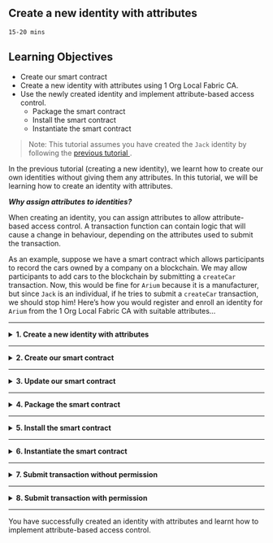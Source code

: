 ## **Create a new identity with attributes**
`15-20 mins`

## Learning Objectives

* Create our smart contract
* Create a new identity with attributes using 1 Org Local Fabric CA.
* Use the newly created identity and implement attribute-based access control.
    * Package the smart contract
    * Install the smart contract
    * Instantiate the smart contract

> Note: This tutorial assumes you have created the `Jack` identity by following the <a href='./createNewIdentity.md'>previous tutorial </a>.

In the previous tutorial (creating a new identity), we learnt how to create our own identities without giving them any attributes. In this tutorial, we will be learning how to create an identity with attributes.

***Why assign attributes to identities?***

When creating an identity, you can assign attributes to allow attribute-based access control. A transaction function can contain logic that will cause a change in behaviour, depending on the attributes used to submit the transaction.

As an example, suppose we have a smart contract which allows participants to record the cars owned by a company on a blockchain. We may allow participants to add cars to the blockchain by submitting a `createCar` transaction. Now, this would be fine for `Arium` because it is a manufacturer, but since `Jack` is an individual, if he tries to submit a `createCar` transaction, we should stop him! Here’s how you would register and enroll an identity for `Arium` from the 1 Org Local Fabric CA with suitable attributes…

---

<details>
<summary><b>1. Create a new identity with attributes</b></summary>

1. If the 1 Org Local Fabric isn't running, under the `FABRIC ENVIRONMENTS` panel, click on `1 Org Local Fabric  ○ (click to start)` to start the local Fabric and connect to it. Once this is done, look for `Org1CA` (it's under Nodes), right click it and choose `Create Identity (register and enroll)`. 

> Command Palette alternative: `Create Identity (register and enroll)`

2. You will be asked to provide a name for your identity. For the purpose of this tutorial, we will call our identity `Arium` and select `Yes` when asked to add attributes. We will give Arium the attributes `[{"name": "manufacturer", "value": "true", "ecert":true}]`

>`ecert` stands for Enrollement Certificate. When set to true, it writes the attributes into the identity's certificate. This allows a transaction to read the attributes of the identity invoking it and make branching decisions, for example whether or not this user is allowed to invoke it. `"ecert":true` is required to implement attribute-based access control.

3. Upon submitting your request, you should see a confirmation message at the bottom right of the screen confirming that your identity `Arium` has been created with attributes `[{"name": "manufacturer", "value": "true", "ecert":true}]`. The newly created identity should also appear in the `Fabric Wallets` panel under `1 Org Local Fabric > Org1`. 
</details>

---

<details>
<summary><b>2. Create our smart contract</b></summary>


1. In the left sidebar, click on the __IBM Blockchain Platform__ icon (it looks like a square, and will probably be at the bottom of the set of icons if this was the latest extension you installed!)

2. Mouse-over the `SMART CONTRACTS` panel, click the `...` menu, and select `Create New Project` from the dropdown.

> Command Palette alternative: `Create New Project`

3. For this tutorial, choose the `Default Contract` option.

4. You will now be asked to choose a smart contract language, choose `Typescript`.

5. The extension will ask you if you want to name the asset in the generated contract. Next the extension will ask you for an asset name, for this tutorial enter `Car`.

6. Choose a location to save the project.  Click `Browse`, then click `New Folder`, and give the project a name, for example `carContract`.

> __Pro Tip:__ Avoid using spaces when naming the project!

7. Click `Create` and then select the new folder you just created and click `Save`.

8. Finally you will be asked how you want to open the project, choose `Add to workspace` from the list of options.

</details>

---

<details>
<summary><b>3. Update our smart contract</b></summary>

Now that we've created our very own identities, we can implement attribute-based access control.

1. Click the `Explorer` icon in the left sidebar (it will probably be at the top, and looks like a stack of 2 file icons) and navigate to the `car-contract.ts` file in the `src` folder under the contract directory.

2. To prevent Jack from carrying out the `createCar` transaction, we need to tweak the generated smart contract slightly. We can replace the function with the following: 

```
public async createCar(ctx: Context, carId: string, value: string): Promise<void> {
    const identity: ClientIdentity = ctx.clientIdentity;
    // Check if the identity has the 'manufacturer' attribute set to 'true'
    const checkAttr: boolean = identity.assertAttributeValue('manufacturer', 'true');
    if (checkAttr) {
        const exists = await this.carExists(ctx, carId);
        if (exists) {
            throw new Error(`The car ${carId} already exists`);
        }
        const car = new Car();
        car.value = value;
        const buffer = Buffer.from(JSON.stringify(car));
        await ctx.stub.putState(carId, buffer);
    } else {
        throw new Error('You must be a manufacturer to carry out this transaction!');
    }
}
```
3. You will need to import `ClientIdentity` by adding the following line at the top of the file (along with the other imports):
```
import { ClientIdentity } from 'fabric-shim';
```

***Save*** the changes.

The above simply checks if the identity trying to access the `createCar()` function has the attribute `manufacturer` set to `true`. If it does, allow the transaction to be executed. If the identity does not have the attribute `manufacturer` (or it isn't set to true), do not let the identity carry out the transaction and show an error message.

> Alternatively, you could use the <a href='https://hyperledger.github.io/fabric-chaincode-node/release-1.4/api/fabric-contract-api.Contract.html#beforeTransaction__anchor'> beforeTransaction()</a> function. This function could be used to seperate your business logic from your permissions.

</details>

---

<details>
<summary><b>4. Package the smart contract</b></summary>

1. In the left sidebar, click on the __IBM Blockchain Platform__ icon.

2. Mouse-over the `SMART CONTRACTS` panel, click the `...` menu, and select `Package Open Project` from the dropdown.
 
> Command Palette alternative: `Package Open Project`

3. You should see a new package on the list, `carContract@0.0.1`, if everything went well.

</details>

---

<details>
<summary><b>5. Install the smart contract</b></summary>

1. In the `Fabric Environments` panel, look for `+ Install` (it's under Smart Contracts > Installed) and click it.

2. You'll be asked to choose a package to install. Pick `carContract@0.0.1`.

You should see `carContract@0.0.1` appear under the Smart Contracts > Installed list.

> Command Palette alternative: `Install Smart Contract`

</details>

---

<details>
<summary><b>6. Instantiate the smart contract</b></summary>

1. In the `Fabric Environments` panel, look for `+ Instantiate` (it's under Smart Contracts > Instantiated) and click it.

2. You'll be asked to choose a smart contract to instantiate. Pick `carContract@0.0.1`.

3. You'll be asked what function to call. If you wanted to use a specific function as part of your instantiate, you could enter something here.  We'll see that happen in future tutorials, but for now just hit `Enter` to skip this step.

4. You'll be asked if you want to provide a private data configuration file. For this tutorial just click `No`, in future tutorials we will explain more about this.

Instantiation will take a while longer than install - watch out for the success message and `carContract@0.0.1` appearing in the Smart Contracts > Instantiated list to confirm it's worked!

> Command Palette alternative: `Instantiate Smart Contract`
</details>

---

<details>
<summary><b>7. Submit transaction without permission</b> </summary>

We can now test out the attribute-based access control that we implemented earlier. To do, we will first demonstrate what happens when an identity with incorrect attributes tries to submit the `createCar` transaction.

1. To test that attribute-based access control works, we can connect to the gateway by pressing `1 Org Local Fabric > Org1` under the `FABRIC GATEWAYS` panel. You will now be asked which identity you wish to connect with - choose `Jack` (created in our previous tutorial). 
> Command Palette alternative: `Connect Via Gateway` 

2. To execute a transaction, navigate to `mychannel`, `carContract@0.0.1` under the `FABRIC GATEWAYS` panel. Here, you will see a list of all the transactions you can carry out. 

3. For the scope of this tutorial, we will be submitting the `createCar` transaction (right-click on the transaction and `Submit Transaction`). You will now be asked to provide arguments for the transaction. For this tutorial, we will pass the following arguments: `["001", "Model X"]` to the `createCar` transaction. When asked for `transient data`, just press `Enter` to continue (transient data will be covered in a later tutorial).

4. The above will result in the error message `Error: You must be a manufacturer to carry out this transaction!` because Jack is not a manufacturer!
</details>

---

<details>
<summary><b>8. Submit transaction with permission </b></summary>

Now we will show how an identity with the correct attributes can submit the `createCar` transaction
1. Firstly, disconnect from the gateway (by hovering on the `FABRIC GATEWAYS` panel and pressing the button that looks like an exit symbol). 

2. To reconnect with a different identity, click `1 Org Local Fabric > Org1` in the `FABRIC GATEWAYS` panel. You will then be asked which identity to connect with, choose `Arium`
> Command Palette alternative: `Connect Via Gateway`

3. Next, submit the `createCar` transaction again by navigating to `mychannel`, `carContract@0.0.1` on the `FABRIC GATEWAYS` panel.

4. When asked for the arguments for the transaction, enter the same arguments as before and hit `Enter` when asked for `transient data`. You should now see the message `Successfully submitted transaction` confirming that the car (Model X) has been created.

</details>

---

You have successfully created an identity with attributes and learnt how to implement attribute-based access control.